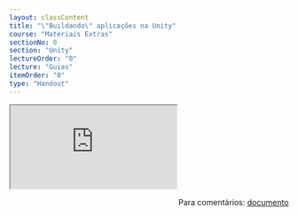 ```yaml
---
layout: classContent
title: "\"Buildando\" aplicações na Unity"
course: "Materiais Extras"
sectionNo: 0
section: "Unity"
lectureOrder: "0"
lecture: "Guias"
itemOrder: "0"
type: "Handout"
---
```


<iframe src="https://docs.google.com/document/d/e/2PACX-1vSAj8-1i1S1P1DyZF3aN_oDxGKPsmN9o2TA6ZWODtI602F2EySbo5-U2kFHe4f12zffMGYmTPv9cWbs/pub?embedded=true"></iframe>

<span style="float:right">Para comentários: [documento](https://docs.google.com/document/d/1CNbAnraBu8F9n-Siavf7MJj-jzFhYa2qmIwu3jnLV_M/edit?usp=sharing)</span>
